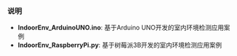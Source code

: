 ### 说明
- **IndoorEnv_ArduinoUNO.ino**: 基于Arduino UNO开发的室内环境检测应用案例  
- **IndoorEnv_RaspberryPi.py**: 基于树莓派3B开发的室内环境检测应用案例  